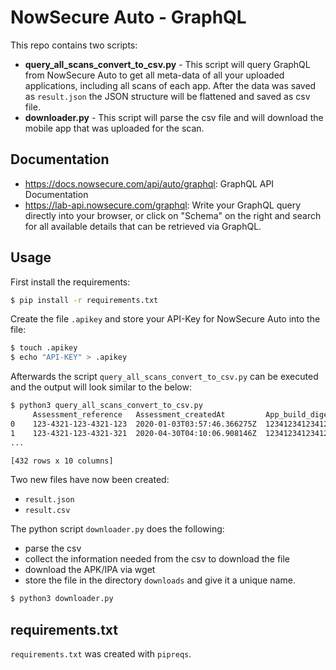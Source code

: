 # NowSecure Auto - GraphQL

This repo contains two scripts:

- **query_all_scans_convert_to_csv.py** - This script will query GraphQL from NowSecure Auto to get all meta-data of all your uploaded applications, including all scans of each app. After the data was saved as `result.json` the JSON structure will be flattened and saved as csv file.
- **downloader.py** - This script will parse the csv file and will download the mobile app that was uploaded for the scan. 

## Documentation

- <https://docs.nowsecure.com/api/auto/graphql>: GraphQL API Documentation
- <https://lab-api.nowsecure.com/graphql>: Write your GraphQL query directly into your browser, or click on "Schema" on the right and search for all available details that can be retrieved via GraphQL.

## Usage

First install the requirements:

```bash
$ pip install -r requirements.txt
```

Create the file `.apikey` and store your API-Key for NowSecure Auto into the file:

```bash
$ touch .apikey
$ echo "API-KEY" > .apikey
```

Afterwards the script `query_all_scans_convert_to_csv.py` can be executed and the output will look similar to the below:

```bash
$ python3 query_all_scans_convert_to_csv.py
     Assessment_reference   Assessment_createdAt         App_build_digest         ...           package_key       Platform       AnalysisConfigLevel
0    123-4321-123-4321-123  2020-01-03T03:57:46.366275Z  12341234123412341234...  ...           com.bar.foo       ios            BASELINE
1    123-4321-123-4321-321  2020-04-30T04:10:06.908146Z  12341234123412341234...  ...           com.foo.bar       ios            BASELINE
...

[432 rows x 10 columns]
```

Two new files have now been created:

- `result.json`
- `result.csv`

The python script `downloader.py` does the following:

- parse the csv
- collect the information needed from the csv to download the file
- download the APK/IPA via wget
- store the file in the directory `downloads` and give it a unique name.

```bash
$ python3 downloader.py
```

## requirements.txt

`requirements.txt` was created with `pipreqs`.
